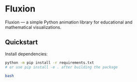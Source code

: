 # Fluxion

Fluxion — a simple Python animation library for educational and mathematical visualizations.

## Quickstart

Install dependencies:
```bash
python -m pip install -r requirements.txt
# or use pip install -e . after building the package

bash
